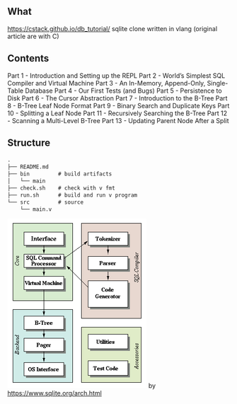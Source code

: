 ## What
https://cstack.github.io/db_tutorial/
sqlite clone written in vlang (original article are with C)

## Contents
Part 1 - Introduction and Setting up the REPL
Part 2 - World’s Simplest SQL Compiler and Virtual Machine
Part 3 - An In-Memory, Append-Only, Single-Table Database
Part 4 - Our First Tests (and Bugs)
Part 5 - Persistence to Disk
Part 6 - The Cursor Abstraction
Part 7 - Introduction to the B-Tree
Part 8 - B-Tree Leaf Node Format
Part 9 - Binary Search and Duplicate Keys
Part 10 - Splitting a Leaf Node
Part 11 - Recursively Searching the B-Tree
Part 12 - Scanning a Multi-Level B-Tree
Part 13 - Updating Parent Node After a Split

## Structure
```
.
├── README.md
├── bin         # build artifacts
│   └── main
├── check.sh    # check with v fmt
├── run.sh      # build and run v program
└── src         # source
    └── main.v
```

![architecture overview](./assets/architecture.gif)
by https://www.sqlite.org/arch.html